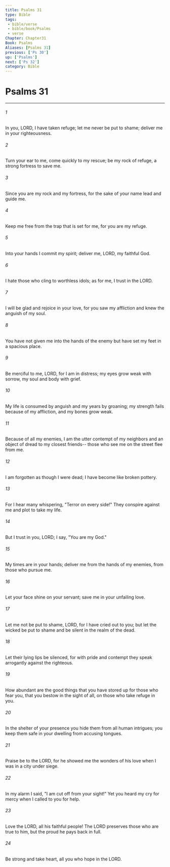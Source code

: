 ```yaml
---
title: Psalms 31
type: Bible
tags:
 - bible/verse
 - bible/book/Psalms
 - verse
Chapter: Chapter31
Book: Psalms
Aliases: [Psalms 31]
previous: ['Ps 30']
up: ['Psalms']
next: ['Ps 32']
category: Bible
---
```

# Psalms 31

***


###### 1 
In you, LORD, I have taken refuge; let me never be put to shame; deliver me in your righteousness. 

###### 2 
Turn your ear to me, come quickly to my rescue; be my rock of refuge, a strong fortress to save me. 

###### 3 
Since you are my rock and my fortress, for the sake of your name lead and guide me. 

###### 4 
Keep me free from the trap that is set for me, for you are my refuge. 

###### 5 
Into your hands I commit my spirit; deliver me, LORD, my faithful God. 

###### 6 
I hate those who cling to worthless idols; as for me, I trust in the LORD. 

###### 7 
I will be glad and rejoice in your love, for you saw my affliction and knew the anguish of my soul. 

###### 8 
You have not given me into the hands of the enemy but have set my feet in a spacious place. 

###### 9 
Be merciful to me, LORD, for I am in distress; my eyes grow weak with sorrow, my soul and body with grief. 

###### 10 
My life is consumed by anguish and my years by groaning; my strength fails because of my affliction, and my bones grow weak. 

###### 11 
Because of all my enemies, I am the utter contempt of my neighbors and an object of dread to my closest friends-- those who see me on the street flee from me. 

###### 12 
I am forgotten as though I were dead; I have become like broken pottery. 

###### 13 
For I hear many whispering, "Terror on every side!" They conspire against me and plot to take my life. 

###### 14 
But I trust in you, LORD; I say, "You are my God." 

###### 15 
My times are in your hands; deliver me from the hands of my enemies, from those who pursue me. 

###### 16 
Let your face shine on your servant; save me in your unfailing love. 

###### 17 
Let me not be put to shame, LORD, for I have cried out to you; but let the wicked be put to shame and be silent in the realm of the dead. 

###### 18 
Let their lying lips be silenced, for with pride and contempt they speak arrogantly against the righteous. 

###### 19 
How abundant are the good things that you have stored up for those who fear you, that you bestow in the sight of all, on those who take refuge in you. 

###### 20 
In the shelter of your presence you hide them from all human intrigues; you keep them safe in your dwelling from accusing tongues. 

###### 21 
Praise be to the LORD, for he showed me the wonders of his love when I was in a city under siege. 

###### 22 
In my alarm I said, "I am cut off from your sight!" Yet you heard my cry for mercy when I called to you for help. 

###### 23 
Love the LORD, all his faithful people! The LORD preserves those who are true to him, but the proud he pays back in full. 

###### 24 
Be strong and take heart, all you who hope in the LORD. 
